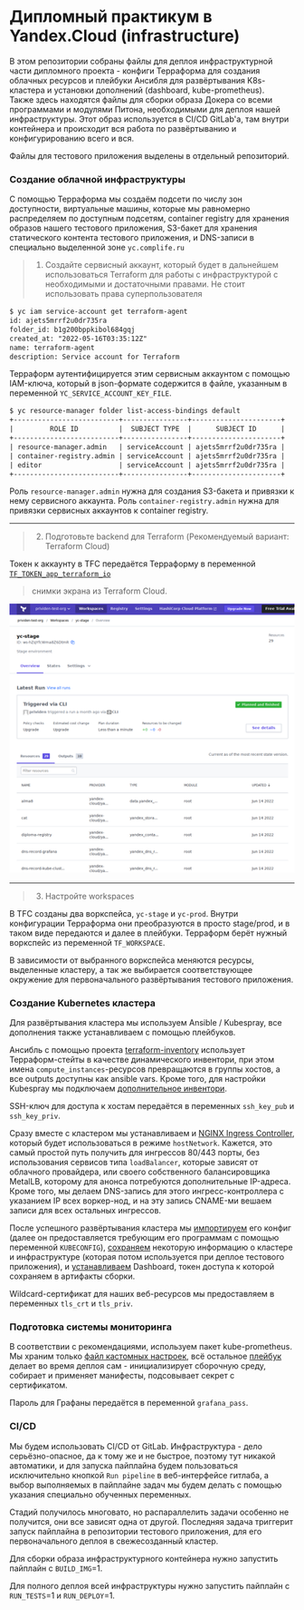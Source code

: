 # Дипломный практикум в Yandex.Cloud (infrastructure)
В этом репозитории собраны файлы для деплоя инфраструктурной части дипломного проекта - 
конфиги Терраформа для создания облачных ресурсов и плейбуки Ансибля для развёртывания K8s-кластера и 
установки дополнений (dashboard, kube-prometheus).   
Также здесь находятся файлы для сборки образа Докера со всеми программами и модулями Питона, 
необходимыми для деплоя нашей инфраструктуры. Этот образ используется в CI/CD GitLab'а, там внутри контейнера 
и происходит вся работа по развёртыванию и конфигурированию всего и вся.

Файлы для тестового приложения выделены в отдельный репозиторий.


### Создание облачной инфраструктуры

С помощью Терраформа мы создаём подсети по числу зон доступности, виртуальные машины, которые мы равномерно распределяем 
по доступным подсетям, container registry для хранения образов нашего тестового приложения, S3-бакет для хранения 
статического контента тестового приложения, и DNS-записи в специально выделенной зоне `yc.complife.ru`

> 1. Создайте сервисный аккаунт, который будет в дальнейшем использоваться Terraform для работы с инфраструктурой с необходимыми и достаточными правами. Не стоит использовать права суперпользователя
```
$ yc iam service-account get terraform-agent
id: ajets5mrrf2u0dr735ra
folder_id: b1g200bppkibol684gqj
created_at: "2022-05-16T03:35:12Z"
name: terraform-agent
description: Service account for Terraform
```

Терраформ аутентифицируется этим сервисным аккаунтом с помощью IAM-ключа, который в json-формате содержится 
в файле, указанным в переменной `YC_SERVICE_ACCOUNT_KEY_FILE`.

```
$ yc resource-manager folder list-access-bindings default
+--------------------------+----------------+----------------------+
|         ROLE ID          |  SUBJECT TYPE  |      SUBJECT ID      |
+--------------------------+----------------+----------------------+
| resource-manager.admin   | serviceAccount | ajets5mrrf2u0dr735ra |
| container-registry.admin | serviceAccount | ajets5mrrf2u0dr735ra |
| editor                   | serviceAccount | ajets5mrrf2u0dr735ra |
+--------------------------+----------------+----------------------+
```
Роль `resource-manager.admin` нужна для создания S3-бакета и привязки к нему сервисного аккаунта. Роль `container-registry.admin` нужна 
для привязки сервисных аккаунтов к container registry.

---
> 2. Подготовьте backend для Terraform (Рекомендуемый вариант: Terraform Cloud)

Токен к аккаунту в TFC передаётся Терраформу в переменной [`TF_TOKEN_app_terraform_io`](https://registry.terraform.io/providers/hashicorp/tfe/latest/docs)

> снимки экрана из Terraform Cloud.

![](diploma-tfc.png)

---
> 3. Настройте workspaces

В TFC созданы два воркспейса, `yc-stage` и `yc-prod`. Внутри конфигурации Терраформа они преобразуются в просто stage/prod, 
и в таком виде передаются и далее в плейбуки. Терраформ берёт нужный воркспейс из переменной `TF_WORKSPACE`.

В зависимости от выбранного воркспейса меняются ресурсы, выделенные кластеру, 
а так же выбирается соответствующее окружение для первоначального развёртывания тестового приложения.

### Создание Kubernetes кластера
Для развёртывания кластера мы используем Ansible / Kubespray, все дополнения также устанавливаем с помощью плейбуков.

Ансибль с помощью проекта [terraform-inventory](https://github.com/adammck/terraform-inventory) использует 
Терраформ-стейты в качестве динамического инвентори, при этом имена `compute_instances`-ресурсов превращаются в 
группы хостов, а все outputs доступны как ansible vars. Кроме того, для настройки Kubespray мы подключаем [дополнительное 
инвентори](custom-inventory).

SSH-ключ для доступа к хостам передаётся в переменных `ssh_key_pub` и `ssh_key_priv`.

Сразу вместе с кластером мы устанавливаем и 
[NGINX Ingress Controller](custom-inventory/group_vars/k8s_cluster/ingress_controller.yml), 
который будет использоваться в режиме `hostNetwork`.
Кажется, это самый простой путь получить для ингрессов 80/443 порты, без использования сервисов типа `loadBalancer`, 
которые зависят от облачного провайдера, или своего собственного балансировщика MetalLB, которому для анонса потребуются 
дополнительные IP-адреса.   
Кроме того, мы делаем DNS-запись для этого ингресс-контроллера с указанием IP всех воркер-нод, и на эту запись CNAME-ми 
вешаем записи для всех остальных ингрессов.

После успешного развёртывания кластера мы [импортируем](playbooks/import-cluster-config.yaml) его конфиг (далее он 
предоставляется требующим его программам с помощью переменной `KUBECONFIG`), [сохраняем](playbooks/save-infra-info.yaml)
некоторую информацию о кластере и инфраструктуре (которая потом используется при деплое тестового приложения), и 
[устанавливаем](playbooks/k8s-dashboard.yaml) Dashboard, токен доступа к которой сохраняем в артифакты сборки.

Wildcard-cертификат для наших веб-ресурсов мы предоставляем в переменных `tls_crt` и `tls_priv`.

### Подготовка cистемы мониторинга
В соответствии с рекомендациями, используем пакет kube-prometheus. Мы храним только 
[файл кастомных настроек](kube-prometheus/custom-setup.jsonnet), всё остальное [плейбук](playbooks/kube-prometheus.yaml) 
делает во время деплоя сам - инициализирует сборочную среду, собирает и применяет манифесты, подсовывает секрет с 
сертификатом. 

Пароль для Графаны передаётся в переменной `grafana_pass`.

### CI/CD
Мы будем использовать CI/CD от GitLab. Инфраструктура - дело серьёзно-опасное, да к тому же и не быстрое, поэтому тут
никакой автоматики, и для запуска пайплайна будем пользоваться исключительно кнопкой `Run pipeline` в веб-интерфейсе 
гитлаба, а выбор выполняемых в пайплайне задач мы будем делать с помощью указания специально обученных переменных. 

Стадий получилось многовато, но распараллелить задачи особенно не получится, они все зависят одна от другой. Последняя задача 
триггерит запуск пайплайна в репозитории тестового приложения, для его первоначального деплоя в свежесозданный кластер.

Для сборки образа инфраструктурного контейнера нужно запустить пайплайн с `BUILD_IMG`=1.

Для полного деплоя всей инфраструктуры нужно запустить пайплайн с `RUN_TESTS`=1 и `RUN_DEPLOY`=1.
